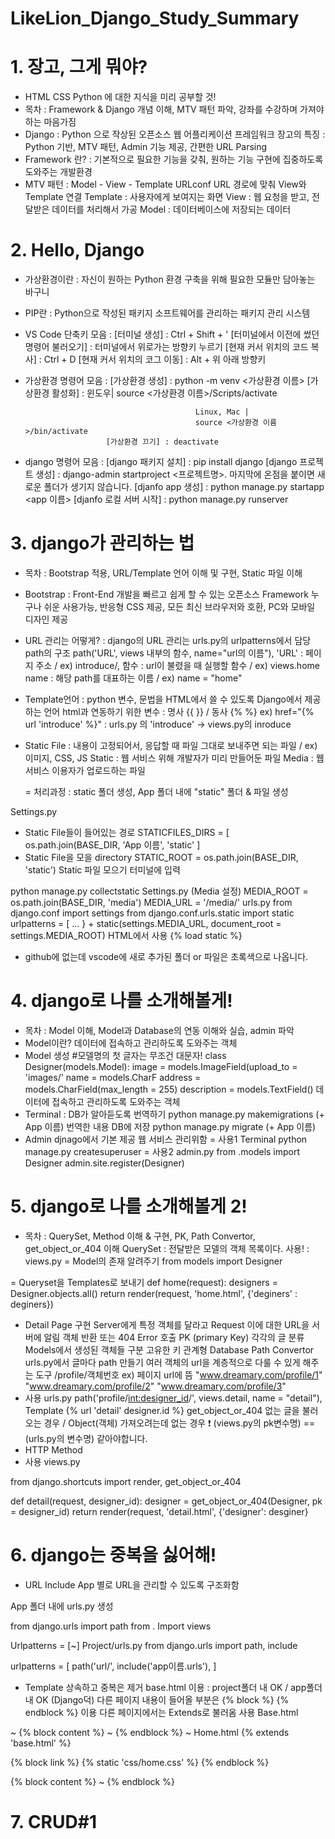 # LikeLion_Django_Study_Summary

# 1. 장고, 그게 뭐야?
 - HTML CSS Python 에 대한 지식을 미리 공부할 것!
 - 목차 : Framework & Django 개념 이해, MTV 패턴 파악, 강좌를 수강하며 가져야 하는 마음가짐
 - Django : Python 으로 작상된 오픈소스 웹 어플리케이션 프레임워크
   장고의 특징 : Python 기반, MTV 패턴, Admin 기능 제공, 간편한 URL Parsing
 - Framework 란? : 기본적으로 필요한 기능을 갖춰, 원하는 기능 구현에 집중하도록 도와주는 개발환경
 - MTV 패턴 : Model - View - Template
              URLconf URL 경로에 맞춰 View와 Template 연결
              Template : 사용자에게 보여지는 화면
              View : 웹 요청을 받고, 전달받은 데이터를 처리해서 가공
              Model : 데이터베이스에 저장되는 데이터
              

# 2. Hello, Django
 - 가상환경이란 : 자신이 원하는 Python 환경 구축을 위해 필요한 모듈만 담아놓는 바구니
 - PIP란 : Python으로 작성된 패키지 소프트웨어를 관리하는 패키지 관리 시스템
 - VS Code 단축키 모음 : [터미널 생성] : Ctrl + Shift + '
                         [터미널에서 이전에 썼던 명령어 불러오기] : 터미널에서 위로가는 방향키 누르기
                         [현재 커서 위치의 코드 복사] : Ctrl + D
                         [현재 커서 위치의 코그 이동] : Alt + 위 아래 방향키
 - 가상환경 명령어 모음 : [가상환경 생성] : python -m venv <가상환경 이름>
                         [가상환경 활성화] : 윈도우|
                                             source <가상환경 이름>/Scripts/activate
                                             
                                             Linux, Mac |
                                             source <가상환경 이름>/bin/activate
                         [가상환경 끄기] : deactivate
                         
 - django 명령어 모음 : [django 패키지 설치] : pip install django
                        [django 프로젝트 생성] : django-admin startproject <프로젝트명>.
                                                마지막에 온점을 붙이면 새로운 폴더가 생기지 않습니다.
                        [djanfo app 생성] : python manage.py startapp <app 이름>
                        [djanfo 로컬 서버 시작] : python manage.py runserver
                        
                                 
# 3. django가 관리하는 법
 - 목차 : Bootstrap 적용, URL/Template 언어 이해 및 구현, Static 파일 이해
 - Bootstrap : Front-End 개발을 빠르고 쉽게 할 수 있는 오픈소스 Framework
               누구나 쉬운 사용가능, 반응형 CSS 제공, 모든 최신 브라우저와 호환, 
               PC와 모바일 디자인 제공
 - URL 관리는 어떻게? : django의 URL 관리는 urls.py의 urlpatterns에서 담당
                        path의 구조 path('URL', views 내부의 함수, name="url의 이름"),
                        'URL' : 페이지 주소 / ex) introduce/,
                        함수 : url이 불렸을 때 실행할 함수 / ex) views.home
                        name : 해당 path를 대표하는 이름 / ex) name = "home"

 - Template언어 : python 변수, 문법을 HTML에서 쓸 수 있도록 Django에서 제공하는 언어
                  html과 연동하기 위한 변수 : 명사 {{ }} / 동사 {% %}
                  ex) href="{% url 'introduce' %}" : urls.py 의 'introduce' → views.py의 inroduce
 - Static File : 내용이 고정되어서, 응답할 때 파일 그대로 보내주면 되는 파일 / 
                 ex) 이미지, CSS, JS
                 Static : 웹 서비스 위해 개발자가 미리 만들어둔 파일
                 Media : 웹 서비스 이용자가 업로드하는 파일

    = 처리과정 : static 폴더 생성, App 폴더 내에 "static" 폴더 & 파일 생성

Settings.py 
 - Static File들이 들어있는 경로
STATICFILES_DIRS = [
    os.path.join(BASE_DIR, 'App 이름', 'static'
]
 - Static File을 모을 directory
STATIC_ROOT = os.path.join(BASE_DIR, 'static')
Static 파일 모으기
터미널에 입력

  python manage.py collectstatic
  Settings.py (Media 설정)
  MEDIA_ROOT = os.path.join(BASE_DIR, 'media')
  MEDIA_URL = '/media/'
  urls.py
  from django.conf import settings
  from django.conf.urls.static import static
urlpatterns = [
   ...
} + static(settings.MEDIA_URL, document_root = settings.MEDIA_ROOT)
HTML에서 사용
{% load static %}

 * github에 없는데 vscode에 새로 추가된 폴더 or 파일은 초록색으로 나옵니다.

 
# 4. django로 나를 소개해볼게!
 - 목차 : Model 이해, Model과 Database의 연동 이해와 실습, admin 파악
 - Model이란? 데이터에 접속하고 관리하도록 도와주는 객체
 - Model 생성 #모델명의 첫 글자는 무조건 대문자!
              class Designer(models.Model):
               image = models.ImageField(upload_to = 'images/'
               name = models.CharF
                 address = models.CharField(max_length = 255)
                description = models.TextField()
               데이터에 접속하고 관리하도록 도와주는 객체
 - Terminal : DB가 알아듣도록 번역하기
              python manage.py makemigrations (+ App 이름)
              번역한 내용 DB에 저장
              python manage.py migrate (+ App 이름)
 - Admin
 djnago에서 기본 제공
 웹 서비스 관리위함
 = 사용1
  Terminal 
  python manage.py createsuperuser
 = 사용2
  admin.py
  from .models import Designer
  admin.site.register(Designer)
               
               
               
# 5. django로 나를 소개해볼게 2!
 - 목차 : QuerySet, Method 이해 & 구현, PK, Path Convertor, get_object_or_404 이해
 QuerySet : 전달받은 모델의 객체 목록이다.
           사용! : views.py
 = Model의 존재 알려주기
from models import Designer

 = Queryset을 Templates로 보내기
 def home(request):
 designers = Designer.objects.all()
 return render(request, 'home.html', {'deginers' : deginers})
 - Detail Page 구현
Server에게 특정 객체를 달라고 Request 
이에 대한 URL을 서버에 알림
객체 반환 또는 404 Error 호출
PK (primary Key)
각각의 글 분류
Models에서 생성된 객체들 구분
고유한 키
관계형 Database
Path Convertor
urls.py에서 글마다 path 만들기
여러 객체의 url을 계층적으로 다룰 수 있게 해주는 도구
/profile/객체번호
ex) 페이지 url에 뜸
"www.dreamary.com/profile/1"
"www.dreamary.com/profile/2"
"www.dreamary.com/profile/3"
 - 사용
urls.py
path('profile/<int:designer_id>/', views.detail, name = "detail"),
Template
{% url 'detail' designer.id %}
get_object_or_404
없는 글을 불러오는 경우 / Object(객체) 가져오려는데 없는 경우
❗️ (views.py의 pk변수명) == (urls.py의 변수명) 같아야합니다.
 - HTTP Method
 - 사용
views.py

from django.shortcuts import render, get_object_or_404  

def detail(request, designer_id):
   designer = get_object_or_404(Designer, pk = designer_id)
   return render(request, 'detail.html', {'designer': desginer}


# 6. django는 중복을 싫어해!

 - URL Include 
App 별로 URL을 관리할 수 있도록 구조화함

App 폴더 내에 urls.py 생성

from django.urls import path
from . Import views

Urlpatterns = [~]
Project/urls.py
from django.urls import path, include

urlpatterns = [
   path('url/', include('app이름.urls'),
]

 - Template 상속하고 중복은 제거
base.html 이용 : project폴더 내 OK / app폴더 내 OK (Django덕)
다른 페이지 내용이 들어올 부분은 {% block %} {% endblock %} 이용
다른 페이지에서는 Extends로 불러옴
사용
Base.html
<!doctype html>
<head>
  <link href={% block link %}
         ~
  {% endblock %}
</head>
<body>
   ~
   {% block content %}
    ~
   {% endblock %}
    ~
</body>
Home.html
{% extends 'base.html' %}

{% block link %}
{% static 'css/home.css' %}
{% endblock %}

{% block content %}
~
{% endblock %}

# 7. CRUD#1
